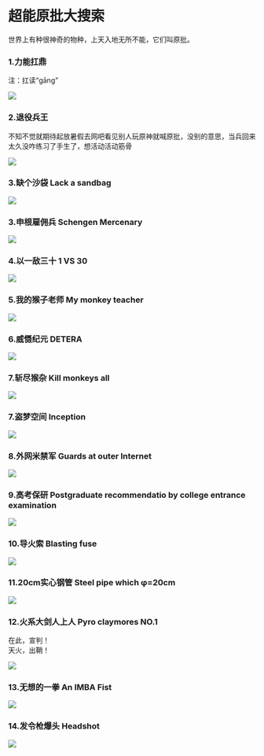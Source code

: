 # 超能原批大搜索

世界上有种很神奇的物种，上天入地无所不能，它们叫原批。

### 1.力能扛鼎

注：扛读“gāng”

![](https://github.com/DreamingCats/GenshitJokes/raw/main/超能原批大搜索/力能扛鼎.jpg)

### 2.退役兵王  

不知不觉就期待起放暑假去网吧看见别人玩原神就喊原批，没别的意思，当兵回来太久没咋练习了手生了，想活动活动筋骨

![](https://github.com/DreamingCats/GenshitJokes/raw/main/超能原批大搜索/退役兵王.jpg)

### 3.缺个沙袋 Lack a sandbag

![](https://github.com/DreamingCats/GenshitJokes/raw/main/超能原批大搜索/缺个沙袋.jpg)

### 3.申根雇佣兵 Schengen Mercenary

![](https://github.com/DreamingCats/GenshitJokes/raw/main/超能原批大搜索/申根雇佣兵.jpg)

### 4.以一敌三十 1 VS 30

![](https://github.com/DreamingCats/GenshitJokes/raw/main/超能原批大搜索/以一敌三十.jpg)

### 5.我的猴子老师 My monkey teacher

![](https://github.com/DreamingCats/GenshitJokes/raw/main/超能原批大搜索/我的猴子老师.jpg)

### 6.威慑纪元  DETERA

![](https://github.com/DreamingCats/GenshitJokes/raw/main/超能原批大搜索/威慑纪元.jpg)

### 7.斩尽猴杂  Kill monkeys all

![](https://github.com/DreamingCats/GenshitJokes/raw/main/超能原批大搜索/斩尽猴杂.jpg)

### 7.盗梦空间  Inception

![](https://github.com/DreamingCats/GenshitJokes/raw/main/超能原批大搜索/盗梦空间.jpg)

### 8.外网米禁军  Guards at outer Internet

![](https://github.com/DreamingCats/GenshitJokes/raw/main/超能原批大搜索/外网米禁军.jpg)

### 9.高考保研   Postgraduate recommendatio by college entrance examination

![](https://github.com/DreamingCats/GenshitJokes/raw/main/超能原批大搜索/高考保研.jpg)

### 10.导火索   Blasting fuse

![](https://github.com/DreamingCats/GenshitJokes/raw/main/images/超能原批大搜索/导火索.jpg)

### 11.20cm实心钢管   Steel pipe which φ=20cm

![](https://github.com/DreamingCats/GenshitJokes/raw/main/超能原批大搜索/20cm实心钢管.jpg)

### 12.火系大剑人上人  Pyro claymores NO.1

在此，宣判！  
天火，出鞘！  

![](https://github.com/DreamingCats/GenshitJokes/raw/main/超能原批大搜索/火系大剑人上人.jpg)

### 13.无想的一拳 An IMBA Fist

![](https://github.com/DreamingCats/GenshitJokes/raw/main/超能原批大搜索/无想的一拳.jpg)

### 14.发令枪爆头 Headshot

![](https://github.com/DreamingCats/GenshitJokes/raw/main/超能原批大搜索/发令枪爆头.jpg)
